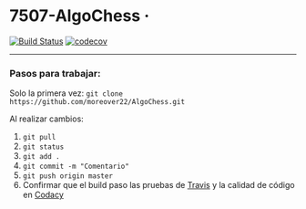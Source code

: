 # 7507-AlgoChess  &middot; 
[![Build Status](https://travis-ci.org/moreover22/AlgoChess.svg?branch=master)](https://travis-ci.org/moreover22/AlgoChess) 
[![codecov](https://codecov.io/gh/moreover22/AlgoChess/branch/master/graph/badge.svg)](https://codecov.io/gh/moreover22/AlgoChess) 

---
### Pasos para trabajar:

Solo la primera vez:
`git clone https://github.com/moreover22/AlgoChess.git`


Al realizar cambios:
1. `git pull`
1. `git status`
1. `git add .`
1. `git commit -m "Comentario"`
1. `git push origin master` 
1. Confirmar que el build paso las pruebas de [Travis](https://travis-ci.org/moreover22/AlgoChess) y la calidad de código en [Codacy](https://app.codacy.com/manual/moreover22/AlgoChess)

